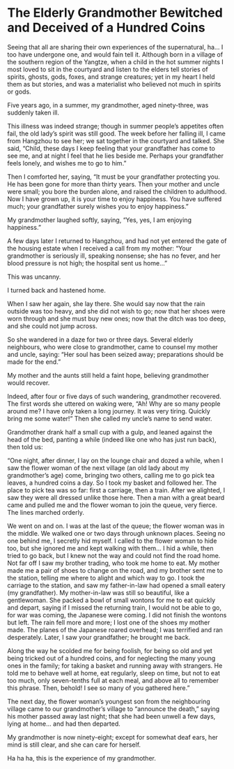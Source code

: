 # The Elderly Grandmother Bewitched and Deceived of a Hundred Coins

Seeing that all are sharing their own experiences of the supernatural, ha… I too have undergone one, and would fain tell it. Although born in a village of the southern region of the Yangtze, when a child in the hot summer nights I most loved to sit in the courtyard and listen to the elders tell stories of spirits, ghosts, gods, foxes, and strange creatures; yet in my heart I held them as but stories, and was a materialist who believed not much in spirits or gods.

Five years ago, in a summer, my grandmother, aged ninety-three, was suddenly taken ill.

This illness was indeed strange; though in summer people’s appetites often fail, the old lady’s spirit was still good. The week before her falling ill, I came from Hangzhou to see her; we sat together in the courtyard and talked. She said, “Child, these days I keep feeling that your grandfather has come to see me, and at night I feel that he lies beside me. Perhaps your grandfather feels lonely, and wishes me to go to him.”

Then I comforted her, saying, “It must be your grandfather protecting you. He has been gone for more than thirty years. Then your mother and uncle were small; you bore the burden alone, and raised the children to adulthood. Now I have grown up, it is your time to enjoy happiness. You have suffered much; your grandfather surely wishes you to enjoy happiness.”

My grandmother laughed softly, saying, “Yes, yes, I am enjoying happiness.”

A few days later I returned to Hangzhou, and had not yet entered the gate of the housing estate when I received a call from my mother: “Your grandmother is seriously ill, speaking nonsense; she has no fever, and her blood pressure is not high; the hospital sent us home…”

This was uncanny.

I turned back and hastened home.

When I saw her again, she lay there. She would say now that the rain outside was too heavy, and she did not wish to go; now that her shoes were worn through and she must buy new ones; now that the ditch was too deep, and she could not jump across.

So she wandered in a daze for two or three days. Several elderly neighbours, who were close to grandmother, came to counsel my mother and uncle, saying: “Her soul has been seized away; preparations should be made for the end.”

My mother and the aunts still held a faint hope, believing grandmother would recover.

Indeed, after four or five days of such wandering, grandmother recovered. The first words she uttered on waking were, “Ah! Why are so many people around me? I have only taken a long journey. It was very tiring. Quickly bring me some water!” Then she called my uncle’s name to send water.

Grandmother drank half a small cup with a gulp, and leaned against the head of the bed, panting a while (indeed like one who has just run back), then told us:

“One night, after dinner, I lay on the lounge chair and dozed a while, when I saw the flower woman of the next village (an old lady about my grandmother’s age) come, bringing two others, calling me to go pick tea leaves, a hundred coins a day. So I took my basket and followed her. The place to pick tea was so far: first a carriage, then a train. After we alighted, I saw they were all dressed unlike those here. Then a man with a great beard came and pulled me and the flower woman to join the queue, very fierce. The lines marched orderly.

We went on and on. I was at the last of the queue; the flower woman was in the middle. We walked one or two days through unknown places. Seeing no one behind me, I secretly hid myself. I called to the flower woman to hide too, but she ignored me and kept walking with them… I hid a while, then tried to go back, but I knew not the way and could not find the road home. Not far off I saw my brother trading, who took me home to eat. My mother made me a pair of shoes to change on the road, and my brother sent me to the station, telling me where to alight and which way to go. I took the carriage to the station, and saw my father-in-law had opened a small eatery (my grandfather). My mother-in-law was still so beautiful, like a gentlewoman. She packed a bowl of small wontons for me to eat quickly and depart, saying if I missed the returning train, I would not be able to go, for war was coming, the Japanese were coming. I did not finish the wontons but left. The rain fell more and more; I lost one of the shoes my mother made. The planes of the Japanese roared overhead; I was terrified and ran desperately. Later, I saw your grandfather; he brought me back.

Along the way he scolded me for being foolish, for being so old and yet being tricked out of a hundred coins, and for neglecting the many young ones in the family; for taking a basket and running away with strangers. He told me to behave well at home, eat regularly, sleep on time, but not to eat too much, only seven-tenths full at each meal, and above all to remember this phrase. Then, behold! I see so many of you gathered here.”

The next day, the flower woman’s youngest son from the neighbouring village came to our grandmother’s village to “announce the death,” saying his mother passed away last night; that she had been unwell a few days, lying at home… and had then departed.

My grandmother is now ninety-eight; except for somewhat deaf ears, her mind is still clear, and she can care for herself.

Ha ha ha, this is the experience of my grandmother.
